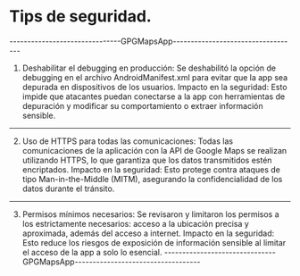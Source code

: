 # Tips de seguridad.
-------------------------------GPGMapsApp-----------------------------------
1. Deshabilitar el debugging en producción:
   Se deshabilitó la opción de debugging en el archivo AndroidManifest.xml para evitar que la app sea depurada en dispositivos de los usuarios.
   Impacto en la seguridad: Esto impide que atacantes puedan conectarse a la app con herramientas de depuración y modificar su comportamiento o extraer información sensible.
------------------------------------------------------------------------------------------------------------
2. Uso de HTTPS para todas las comunicaciones:
   Todas las comunicaciones de la aplicación con la API de Google Maps se realizan utilizando HTTPS, lo que garantiza que los datos transmitidos estén encriptados.
   Impacto en la seguridad: Esto protege contra ataques de tipo Man-in-the-Middle (MITM), asegurando la confidencialidad de los datos durante el tránsito.
------------------------------------------------------------------------------------------------------------
3. Permisos mínimos necesarios:
   Se revisaron y limitaron los permisos a los estrictamente necesarios: acceso a la ubicación precisa y aproximada, además del acceso a internet.
   Impacto en la seguridad: Esto reduce los riesgos de exposición de información sensible al limitar el acceso de la app a solo lo esencial.
-------------------------------GPGMapsApp-----------------------------------
